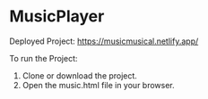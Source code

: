 # MusicPlayer
Deployed Project: https://musicmusical.netlify.app/

To run the Project:
1) Clone or download the project.
2) Open the music.html file in your browser.

